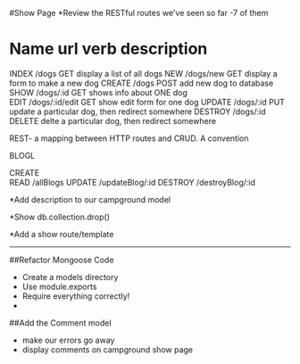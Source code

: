 #Show Page
*Review the RESTful routes we've seen so far 
-7 of them 

Name        url        verb               description
===========================================================
INDEX       /dogs       GET      display a list of all dogs
NEW        /dogs/new    GET      display a form to make a new dog
CREATE      /dogs       POST     add new dog to database 
SHOW       /dogs/:id    GET      shows info about ONE dog  
EDIT    /dogs/:id/edit  GET      show edit form for one dog
UPDATE    /dogs/:id     PUT      update a particular dog, then redirect somewhere
DESTROY  /dogs/:id      DELETE   delte a particular dog, then redirect somewhere

REST- a mapping between HTTP routes and CRUD. A convention

BLOGL

CREATE  
READ    /allBlogs
UPDATE  /updateBlog/:id
DESTROY /destroyBlog/:id 

*Add description to our campground model

*Show db.collection.drop()

*Add a show route/template


-------------
##Refactor Mongoose Code 
* Create a models directory
* Use module.exports
* Require everything correctly!
* 

##Add the Comment model 
* make our errors go away
* display comments on campground show page
